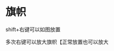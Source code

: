 # 旗帜

shift+右键可以如图放置

多次右键可以放大旗帜【正常放置也可以放大

<figure><img src="https://s2.loli.net/2024/02/04/6kEB7CwFci2p1AJ.png" alt=""><figcaption></figcaption></figure>
